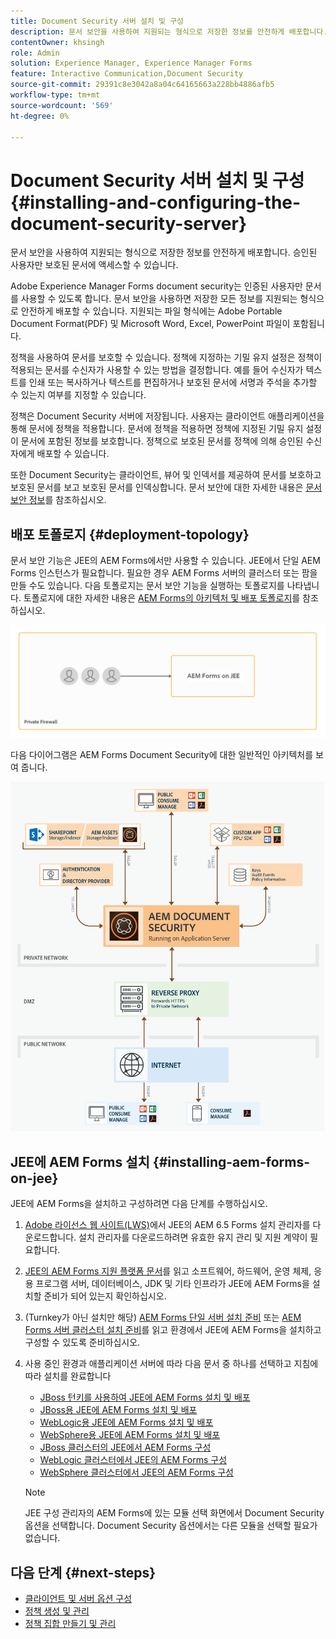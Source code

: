 ```yaml
---
title: Document Security 서버 설치 및 구성
description: 문서 보안을 사용하여 지원되는 형식으로 저장한 정보를 안전하게 배포합니다. 승인된 사용자만 보호된 문서에 액세스할 수 있습니다.
contentOwner: khsingh
role: Admin
solution: Experience Manager, Experience Manager Forms
feature: Interactive Communication,Document Security
source-git-commit: 29391c8e3042a8a04c64165663a228bb4886afb5
workflow-type: tm+mt
source-wordcount: '569'
ht-degree: 0%

---
```


# Document Security 서버 설치 및 구성 {#installing-and-configuring-the-document-security-server}

문서 보안을 사용하여 지원되는 형식으로 저장한 정보를 안전하게 배포합니다. 승인된 사용자만 보호된 문서에 액세스할 수 있습니다.

Adobe Experience Manager Forms document security는 인증된 사용자만 문서를 사용할 수 있도록 합니다. 문서 보안을 사용하면 저장한 모든 정보를 지원되는 형식으로 안전하게 배포할 수 있습니다. 지원되는 파일 형식에는 Adobe Portable Document Format(PDF) 및 Microsoft Word, Excel, PowerPoint 파일이 포함됩니다.

정책을 사용하여 문서를 보호할 수 있습니다. 정책에 지정하는 기밀 유지 설정은 정책이 적용되는 문서를 수신자가 사용할 수 있는 방법을 결정합니다. 예를 들어 수신자가 텍스트를 인쇄 또는 복사하거나 텍스트를 편집하거나 보호된 문서에 서명과 주석을 추가할 수 있는지 여부를 지정할 수 있습니다.

정책은 Document Security 서버에 저장됩니다. 사용자는 클라이언트 애플리케이션을 통해 문서에 정책을 적용합니다. 문서에 정책을 적용하면 정책에 지정된 기밀 유지 설정이 문서에 포함된 정보를 보호합니다. 정책으로 보호된 문서를 정책에 의해 승인된 수신자에게 배포할 수 있습니다.

또한 Document Security는 클라이언트, 뷰어 및 인덱서를 제공하여 문서를 보호하고 보호된 문서를 보고 보호된 문서를 인덱싱합니다. 문서 보안에 대한 자세한 내용은 [문서 보안 정보](/help/forms/using/admin-help/document-security.md)를 참조하십시오.

## 배포 토폴로지  {#deployment-topology}

문서 보안 기능은 JEE의 AEM Forms에서만 사용할 수 있습니다. JEE에서 단일 AEM Forms 인스턴스가 필요합니다. 필요한 경우 AEM Forms 서버의 클러스터 또는 팜을 만들 수도 있습니다. 다음 토폴로지는 문서 보안 기능을 실행하는 토폴로지를 나타냅니다. 토폴로지에 대한 자세한 내용은 [AEM Forms의 아키텍처 및 배포 토폴로지](aem-forms-architecture-deployment.md)를 참조하십시오.

<!--fix above link-->

![문서 보안 서버 토폴로지](do-not-localize/document-security-server_topology.png)

다음 다이어그램은 AEM Forms Document Security에 대한 일반적인 아키텍처를 보여 줍니다.

![문서 보안 일반 환경](do-not-localize/document-security-typical-environment.png)

## JEE에 AEM Forms 설치 {#installing-aem-forms-on-jee}

JEE에 AEM Forms을 설치하고 구성하려면 다음 단계를 수행하십시오.

1. [Adobe 라이선스 웹 사이트(LWS)](https://licensing.adobe.com/)에서 JEE의 AEM 6.5 Forms 설치 관리자를 다운로드합니다. 설치 관리자를 다운로드하려면 유효한 유지 관리 및 지원 계약이 필요합니다.
1. [JEE의 AEM Forms 지원 플랫폼 문서](/help/forms/using/aem-forms-jee-supported-platforms.md)를 읽고 소프트웨어, 하드웨어, 운영 체제, 응용 프로그램 서버, 데이터베이스, JDK 및 기타 인프라가 JEE에 AEM Forms을 설치할 준비가 되어 있는지 확인하십시오.
1. (Turnkey가 아닌 설치만 해당) [AEM Forms 단일 서버 설치 준비](https://www.adobe.com/go/learn_aemforms_prepareInstallsingle_64) 또는 [AEM Forms 서버 클러스터 설치 준비](https://www.adobe.com/go/learn_aemforms_prepareInstallcluster_64)를 읽고 환경에서 JEE에 AEM Forms을 설치하고 구성할 수 있도록 준비하십시오.
1. 사용 중인 환경과 애플리케이션 서버에 따라 다음 문서 중 하나를 선택하고 지침에 따라 설치를 완료합니다

   * [JBoss 턴키를 사용하여 JEE에 AEM Forms 설치 및 배포](https://www.adobe.com/go/learn_aemforms_installTurnkey_64)
   * [JBoss용 JEE에 AEM Forms 설치 및 배포](https://www.adobe.com/go/learn_aemforms_installJBoss_64)
   * [WebLogic용 JEE에 AEM Forms 설치 및 배포](https://www.adobe.com/go/learn_aemforms_installWebLogic_64)
   * [WebSphere용 JEE에 AEM Forms 설치 및 배포](https://www.adobe.com/go/learn_aemforms_installWebSphere_64)
   * [JBoss 클러스터의 JEE에서 AEM Forms 구성](https://www.adobe.com/go/learn_aemforms_clusterJBoss_64)
   * [WebLogic 클러스터에서 JEE의 AEM Forms 구성](https://www.adobe.com/go/learn_aemforms_clusterWebLogic_64)
   * [WebSphere 클러스터에서 JEE의 AEM Forms 구성](https://www.adobe.com/go/learn_aemforms_clusterWebSphere_64)

   >[!NOTE]
   >
   >JEE 구성 관리자의 AEM Forms에 있는 모듈 선택 화면에서 Document Security 옵션을 선택합니다. Document Security 옵션에서는 다른 모듈을 선택할 필요가 없습니다.

## 다음 단계 {#next-steps}

* [클라이언트 및 서버 옵션 구성](/help/forms/using/admin-help/configuring-client-server-options.md)
* [정책 생성 및 관리](/help/forms/using/admin-help/creating-policies.md)
* [정책 집합 만들기 및 관리](/help/forms/using/admin-help/creating-policy-sets.md)
